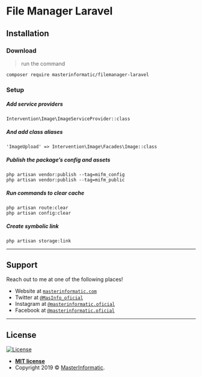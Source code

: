 # File Manager Laravel


## Installation

### Download
> run the command

```shell
composer require masterinformatic/filemanager-laravel
```

### Setup


##### Add service providers
```
Intervention\Image\ImageServiceProvider::class

```

##### And add class aliases
```
'ImageUpload' => Intervention\Image\Facades\Image::class

```

##### Publish the package’s config and assets 

```shell
php artisan vendor:publish --tag=mifm_config
php artisan vendor:publish --tag=mifm_public
```

##### Run commands to clear cache 
```shell
php artisan route:clear
php artisan config:clear
```

##### Create symbolic link 

```shell
php artisan storage:link
```

---


## Support

Reach out to me at one of the following places!

- Website at <a href="http://masterinformatic.com" target="_blank">`masterinformatic.com`</a>
- Twitter at <a href="http://twitter.com/MasInfo_oficial" target="_blank">`@MasInfo_oficial`</a>
- Instagram at <a href="https://www.instagram.com/masterinformatic.oficial/" target="_blank">`@masterinformatic.oficial`</a>
- Facebook at <a href="http://facebook.com/masterinformatic.oficial/" target="_blank">`@masterinformatic.oficial`</a>


---


## License

[![License](http://img.shields.io/:license-mit-blue.svg?style=flat-square)](http://badges.mit-license.org)

- **[MIT license](http://opensource.org/licenses/mit-license.php)**
- Copyright 2019 © <a href="http://masterinformatic.com" target="_blank">MasterInformatic</a>.